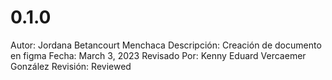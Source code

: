 # 0.1.0

Autor: Jordana Betancourt Menchaca
Descripción: Creación de documento en figma
Fecha: March 3, 2023
Revisado Por: Kenny Eduard Vercaemer González
Revisión: Reviewed